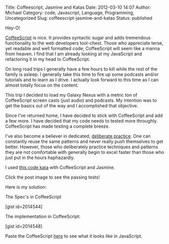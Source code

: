 Title: Coffeescript, Jasmine and Katas
Date: 2012-03-10 14:07
Author: Michael
Category: code, Javascript, Language, Programming, Uncategorized
Slug: coffeescript-jasmine-and-katas
Status: published

Hey-O!

[CoffeeScript](http://coffeescript.org/) is nice. It provides syntactic
sugar and adds tremendous functionality to the web developers
tool-chest. Those who appreciate terse, yet readable and well formatted
code; CoffeeScript will seem like a manna from heaven. I find that I am
already looking at my JavaScript and refactoring it in my head to
CoffeeScript.

On long road trips I generally have a few hours to kill while the rest
of the family is asleep. I generally take this time to fire up some
podcasts and/or tutorials and to learn as I drive. I actually look
forward to this time as I can almost totally focus on the content.

This trip I decided to load my Galaxy Nexus with a metric ton of
CoffeeScript screen casts (just audio) and podcasts. My intention was to
get the basics out of the way and I accomplished that objective.

Since I've returned home, I have decided to stick with CoffeeScript and
add a few more. I have decided that my code needs to tested more
throughly. CoffeeScript has made testing a complete breeze.

I've also become a believer in dedicated, [deliberate
practice](http://www.missiontolearn.com/2010/04/deliberate-practice/).
One can constantly reuse the same patterns and never really push
themselves to get better. However, those who deliberately practice
techniques and patterns they are not comfortable with generally begin to
excel faster than those who just put in the hours haphazardly.

I used [this code kata](http://osherove.com/tdd-kata-1/) with
CoffeeScript and Jasmine.

Click the post image to see the passing tests!

Here is my solution:

The Spec's in CoffeeScript

\[gist id=2014544\]

The implementation in CoffeeScript:

\[gist id=2014548\]

Paste the CoffeeScript [here](http://js2coffee.org/) to see what it
looks like in JavaScript.
